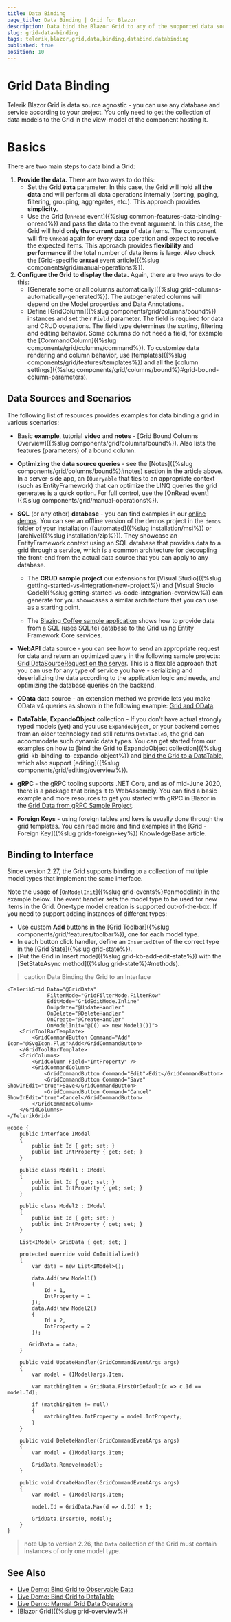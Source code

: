 ```yaml
---
title: Data Binding
page_title: Data Binding | Grid for Blazor
description: Data bind the Blazor Grid to any of the supported data sources.
slug: grid-data-binding
tags: telerik,blazor,grid,data,binding,databind,databinding
published: true
position: 10
---
```


# Grid Data Binding

Telerik Blazor Grid is data source agnostic - you can use any database and service according to your project. You only need to get the collection of data models to the Grid in the view-model of the component hosting it.


# Basics

There are two main steps to data bind a Grid:

1. **Provide the data.** There are two ways to do this:
    * Set the Grid **`Data`** parameter. In this case, the Grid will hold **all the data** and will perform all data operations internally (sorting, paging, filtering, grouping, aggregates, etc.). This approach provides **simplicity**.
    * Use the Grid [`OnRead` event]({%slug common-features-data-binding-onread%}) and pass the data to the event argument. In this case, the Grid will hold **only the current page** of data items. The component will fire `OnRead` again for every data operation and expect to receive the expected items. This approach provides **flexibility** and **performance** if the total number of data items is large. Also check the [Grid-specific **`OnRead`** event article]({%slug components/grid/manual-operations%}).
1. **Configure the Grid to display the data.** Again, there are two ways to do this:
    * [Generate some or all columns automatically]({%slug grid-columns-automatically-generated%}). The autogenerated columns will depend on the Model properties and Data Annotations.
    * Define [GridColumn]({%slug components/grid/columns/bound%}) instances and set their `Field` parameter. The field is required for data and CRUD operations. The field type determines the sorting, filtering and editing behavior. Some columns do not need a field, for example the [CommandColumn]({%slug components/grid/columns/command%}). To customize data rendering and column behavior, use [templates]({%slug components/grid/features/templates%}) and all the [column settings]({%slug components/grid/columns/bound%}#grid-bound-column-parameters). 


## Data Sources and Scenarios

The following list of resources provides examples for data binding a grid in various scenarios:

* Basic **example**, tutorial **video** and **notes** - [Grid Bound Columns Overview]({%slug components/grid/columns/bound%}). Also lists the features (parameters) of a bound column.

* **Optimizing the data source queries** - see the [Notes]({%slug components/grid/columns/bound%}#notes) section in the article above. In a server-side app, an `IQueryable` that ties to an appropriate context (such as EntityFramework) that can optimize the LINQ queries the grid generates is a quick option. For full control, use the [OnRead event]({%slug components/grid/manual-operations%}).

* **SQL** (or any other) **database** - you can find examples in our [online demos](https://demos.telerik.com/blazor-ui/grid/overview). You can see an offline version of the demos project in the `demos` folder of your installation ([automated]({%slug installation/msi%}) or [archive]({%slug installation/zip%})). They showcase an EntityFramework context using an SQL database that provides data to a grid through a service, which is a common architecture for decoupling the front-end from the actual data source that you can apply to any database.

    * The **CRUD sample project** our extensions for [Visual Studio]({%slug getting-started-vs-integration-new-project%}) and [Visual Studio Code]({%slug getting-started-vs-code-integration-overview%}) can generate for you showcases a similar architecture that you can use as a starting point.
    
    * The [Blazing Coffee sample application](https://github.com/telerik/blazor-ui/tree/master/sample-applications/blazing-coffee) shows how to provide data from a SQL (uses SQLite) database to the Grid using Entity Framework Core services.

* **WebAPI** data source - you can see how to send an appropriate request for data and return an optimized query in the following sample projects: [Grid DataSourceRequest on the server](https://github.com/telerik/blazor-ui/tree/master/grid/datasourcerequest-on-server). This is a flexible approach that you can use for any type of service you have - serializing and deserializing the data according to the application logic and needs, and optimizing the database queries on the backend.

* **OData** data source - an extension method we provide lets you make OData v4 queries as shown in the following example: [Grid and OData](https://github.com/telerik/blazor-ui/tree/master/grid/odata).

* **DataTable**, **ExpandoObject** collection - If you don't have actual strongly typed models (yet) and you use `ExpandoObject`, or your backend comes from an older technology and still returns `DataTable`s, the grid can accommodate such dynamic data types. You can get started from our examples on how to [bind the Grid to ExpandoObject collection]({%slug grid-kb-binding-to-expando-object%}) and [bind the Grid to a DataTable](https://demos.telerik.com/blazor-ui/grid/data-table), which also support [editing]({%slug components/grid/editing/overview%}).

* **gRPC** - the gRPC tooling supports .NET Core, and as of mid-June 2020, there is a package that brings it to WebAssembly. You can find a basic example and more resources to get you started with gRPC in Blazor in the [Grid Data from gRPC Sample Project](https://github.com/telerik/blazor-ui/tree/master/common/grpc-example).

* **Foreign Keys** - using foreign tables and keys is usually done through the grid templates. You can read more and find examples in the [Grid - Foreign Key]({%slug grids-foreign-key%}) KnowledgeBase article.

## Binding to Interface

Since version 2.27, the Grid supports binding to a collection of multiple model types that implement the same interface.

Note the usage of [`OnModelInit`]({%slug grid-events%}#onmodelinit) in the example below. The event handler sets the model type to be used for new items in the Grid. One-type model creation is supported out-of-the-box. If you need to support adding instances of different types:

* Use custom **Add** buttons in the [Grid Toolbar]({%slug components/grid/features/toolbar%}), one for each model type.
* In each button click handler, define an `InsertedItem` of the correct type in the [Grid State]({%slug grid-state%}).
* [Put the Grid in Insert mode]({%slug grid-kb-add-edit-state%}) with the [SetStateAsync method]({%slug grid-state%}#methods).

>caption Data Binding the Grid to an Interface

````CSHTML
<TelerikGrid Data="@GridData"
             FilterMode="GridFilterMode.FilterRow"
             EditMode="GridEditMode.Inline"
             OnUpdate="@UpdateHandler"
             OnDelete="@DeleteHandler"
             OnCreate="@CreateHandler"
             OnModelInit="@(() => new Model1())">
    <GridToolBarTemplate>
        <GridCommandButton Command="Add" Icon="@SvgIcon.Plus">Add</GridCommandButton>
    </GridToolBarTemplate>
    <GridColumns>
        <GridColumn Field="IntProperty" />
        <GridCommandColumn>
            <GridCommandButton Command="Edit">Edit</GridCommandButton>
            <GridCommandButton Command="Save" ShowInEdit="true">Save</GridCommandButton>
            <GridCommandButton Command="Cancel" ShowInEdit="true">Cancel</GridCommandButton>
        </GridCommandColumn>
    </GridColumns>
</TelerikGrid>

@code {
    public interface IModel
    {
        public int Id { get; set; }
        public int IntProperty { get; set; }
    }

    public class Model1 : IModel
    {
        public int Id { get; set; }
        public int IntProperty { get; set; }
    }

    public class Model2 : IModel
    {
        public int Id { get; set; }
        public int IntProperty { get; set; }
    }

    List<IModel> GridData { get; set; }

    protected override void OnInitialized()
    {
        var data = new List<IModel>();

        data.Add(new Model1()
        {
            Id = 1,
            IntProperty = 1
        });
        data.Add(new Model2()
        {
            Id = 2,
            IntProperty = 2
        });

       GridData = data;
    }

    public void UpdateHandler(GridCommandEventArgs args)
    {
        var model = (IModel)args.Item;

        var matchingItem = GridData.FirstOrDefault(c => c.Id == model.Id);

        if (matchingItem != null)
        {
            matchingItem.IntProperty = model.IntProperty;
        }
    }

    public void DeleteHandler(GridCommandEventArgs args)
    {
        var model = (IModel)args.Item;

        GridData.Remove(model);
    }

    public void CreateHandler(GridCommandEventArgs args)
    {
        var model = (IModel)args.Item;

        model.Id = GridData.Max(d => d.Id) + 1;

        GridData.Insert(0, model);
    }
}
````

>note Up to version 2.26, the `Data` collection of the Grid must contain instances of only one model type.

## See Also

  * [Live Demo: Bind Grid to Observable Data](https://demos.telerik.com/blazor-ui/grid/observable-data)
  * [Live Demo: Bind Grid to DataTable](https://demos.telerik.com/blazor-ui/grid/data-table)
  * [Live Demo: Manual Grid Data Operations](https://demos.telerik.com/blazor-ui/grid/manual-operations)
  * [Blazor Grid]({%slug grid-overview%})
